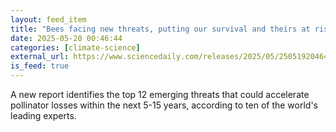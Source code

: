 ```yaml
---
layout: feed_item
title: "Bees facing new threats, putting our survival and theirs at risk"
date: 2025-05-20 00:46:44
categories: [climate-science]
external_url: https://www.sciencedaily.com/releases/2025/05/250519204644.htm
is_feed: true
---
```


A new report identifies the top 12 emerging threats that could accelerate pollinator losses within the next 5-15 years, according to ten of the world's leading experts.
